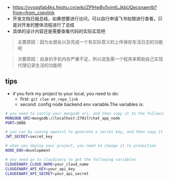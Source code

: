 * https://vvsqgfab4ks.feishu.cn/wiki/ZPlHwBy5vimILJkbUQecsnaenIb?from=from_copylink
* 开发文档日报总结，如果想要进行访问，可以自行申请飞书权限进行查看，只是对开发的整体流程进行了总结
* 具体的设计内容还是需要查看代码的实际实现吧

> 主要原因：因为女朋友以及完成一个有实际意义的上传保存生活日志的功能吧

> 次要原因：自身的手机内存严重不足，所以说急需一个程序来帮助自己实现代理记录生活的功能吧

## tips
* if you fork my project to your local, you need to do:
  * first: `git cloe mt_repo_link`
  * second: config node backend env variable.The variables is:
```bash
# you need to config your mongodb uri, and then copy it to the following variable
MONGODB_URI=mongodb://localhost:27017/chat_app_node
PORT=3000

# you can by useing openssl to generate a secret key, and then copy it to the following variable
JWT_SECRET=secret_key

# when you deploy your project, you need to change it to production 
NODE_ENV=development

# you need go to cloudinary to get the following variables
CLOUDINARY_CLOUD_NAME=your_cloud_name
CLOUDINARY_API_KEY=your_api_key
CLOUDINARY_API_SECRET=your_api_secret
```